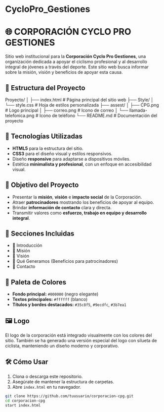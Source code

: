 # CycloPro_Gestiones

# 🌐 CORPORACIÓN CYCLO PRO GESTIONES

Sitio web institucional para la **Corporación Cyclo Pro Gestiones**, una organización dedicada a apoyar el ciclismo profesional y al desarrollo integral de jóvenes a través del deporte. Este sitio web busca informar sobre la misión, visión y beneficios de apoyar esta causa.

## 📁 Estructura del Proyecto
Proyecto/
│
├── index.html # Página principal del sitio web
├── Style/
│ └── style.css # Hoja de estilos personalizada
├── assest/
│ ├── CPG.png # Logo principal
│ ├── correo.png # Icono de correo
│ └── llamada-telefonica.png # Icono de teléfono
└── README.md # Documentación del proyecto

## 🧩 Tecnologías Utilizadas

- **HTML5** para la estructura del sitio.
- **CSS3** para el diseño visual y estilos responsivos.
- Diseño **responsive** para adaptarse a dispositivos móviles.
- Estética **minimalista y profesional**, con un enfoque en accesibilidad visual.

## 🎯 Objetivo del Proyecto

- Presentar la **misión**, **visión** e **impacto social** de la Corporación.
- Atraer **patrocinadores** mostrando los beneficios de apoyar al equipo.
- Brindar **información de contacto** clara y directa.
- Transmitir valores como **esfuerzo, trabajo en equipo y desarrollo integral**.

## 📌 Secciones Incluidas

- 🔹 Introducción
- 🔹 Misión
- 🔹 Visión
- 🔹 Qué Generamos (Beneficios para patrocinadores)
- 🔹 Contacto

## 🎨 Paleta de Colores

- **Fondo principal:** `#000000` (negro elegante)
- **Textos principales:** `#ffffff` (blanco)
- **Títulos y bordes destacados:** `#35c8f5`, `#9ecdfc`, `#3b7ea1`

## 🖼 Logo

El logo de la corporación está integrado visualmente con los colores del sitio. También se ha generado una versión especial del logo con silueta de ciclista, manteniendo un diseño moderno y corporativo.

## 🛠️ Cómo Usar

1. Clona o descarga este repositorio.
2. Asegúrate de mantener la estructura de carpetas.
3. Abre `index.html` en tu navegador.

```bash
git clone https://github.com/tuusuario/corporacion-cpg.git
cd corporacion-cpg
start index.html
